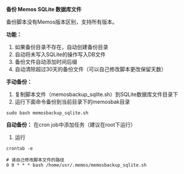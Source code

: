 **备份 Memos SQLite 数据库文件**

备份脚本没有Memos版本区别，支持所有版本。

**功能：**
1. 如果备份目录不存在，自动创建备份目录
2. 自动将未写入SQLite的操作写入DB文件
3. 备份文件自动添加时间后缀
4. 自动清除超过30天的备份文件（可以自己修改脚本更改保留天数）

**手动备份：**
1. 复制脚本文件（memosbackup_sqlite.sh）到SQLite数据库文件目录下
2. 运行下面命令备份到当前目录下的memosbak目录
```
sudo bash memosbackup_sqlite.sh
```

**自动备份：**
在cron job中添加任务（建议在root下运行）
1. 运行
```
crontab -e
```
```
# 请自己修改脚本文件的路径
0 0 * * * bash /home/usr/.memos/memosbackup_sqlite.sh 
```
